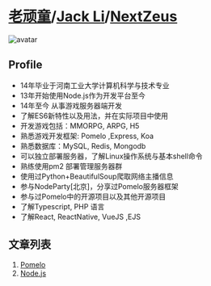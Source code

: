 # [老顽童](https://github.com/NextZeus)/[Jack Li](https://github.com/NextZeus)/[NextZeus](https://github.com/NextZeus)

![avatar](https://avatars3.githubusercontent.com/u/10203487?v=3&u=6909e4e5240bfaf46c0f66b4507c0174a9f88ecf&s=400)

## Profile

* 14年毕业于河南工业大学计算机科学与技术专业
* 13年开始使用Node.js作为开发平台至今
* 14年至今 从事游戏服务器端开发
* 了解ES6新特性以及用法，并在实际项目中使用
* 开发游戏包括：MMORPG, ARPG, H5
* 熟悉游戏开发框架: Pomelo ,Express, Koa 
* 熟悉数据库：MySQL, Redis, Mongodb
* 可以独立部署服务器，了解Linux操作系统与基本shell命令
* 熟练使用pm2 部署管理服务器群
* 使用过Python+BeautifulSoup爬取网络主播信息
* 参与NodeParty[北京]，分享过Pomelo服务器框架
* 参与过Pomelo中的开源项目以及其他开源项目
* 了解Typescript, PHP 语言
* 了解React, ReactNative, VueJS ,EJS 


## 文章列表

1. [Pomelo](http://nextzeus.github.io/pomelo/)
2. [Node.js](http://nextzeus.github.io/nodejs/)



